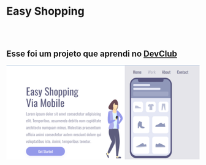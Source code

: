 <h1>Easy Shopping</h1>
<br>
<br>
<h2>Esse foi um projeto que aprendi no <a href="https://rodolfomori.com.br/devclub">DevClub</a></h2>

<img src="https://github.com/AlissonDornelles/easy-shopping/blob/master/assets/foto%20PC.png?raw=true" />
